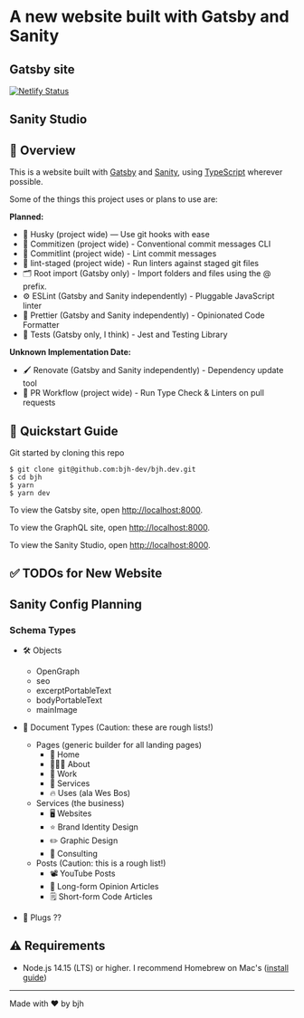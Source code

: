 # A new website built with Gatsby and Sanity

## Gatsby site

[![Netlify Status](https://api.netlify.com/api/v1/badges/c5b79239-cef1-47a4-97aa-9cb05e97e879/deploy-status)](https://app.netlify.com/sites/suspicious-shannon-cda0b2/deploys)

## Sanity Studio

## 🦅 Overview

This is a website built with [Gatsby](https://www.gatsbyjs.com/) and [Sanity](https://www.sanity.io/), using [TypeScript](https://www.typescriptlang.org/) wherever possible.

Some of the things this project uses or plans to use are:

**Planned:**

- 🐶 Husky (project wide) — Use git hooks with ease
- 📄 Commitizen (project wide) - Conventional commit messages CLI
- 🚓 Commitlint (project wide) - Lint commit messages
- 🚫 lint-staged (project wide) - Run linters against staged git files
- 🗂 Root import (Gatsby only) - Import folders and files using the @ prefix.
- ⚙️ ESLint (Gatsby and Sanity independently) - Pluggable JavaScript linter
- 💖 Prettier (Gatsby and Sanity independently) - Opinionated Code Formatter
- 🐐 Tests (Gatsby only, I think) - Jest and Testing Library

**Unknown Implementation Date:**

- 🖌 Renovate (Gatsby and Sanity independently) - Dependency update tool
- 👷 PR Workflow (project wide) - Run Type Check & Linters on pull requests

## 🚀 Quickstart Guide

Git started by cloning this repo

```
$ git clone git@github.com:bjh-dev/bjh.dev.git
$ cd bjh
$ yarn
$ yarn dev
```

To view the Gatsby site, open [http://localhost:8000](http://localhost:8000).

To view the GraphQL site, open [http://localhost:8000](http://localhost:8000/__graphql).

To view the Sanity Studio, open [http://localhost:8000](http://localhost:3333).

## ✅ TODOs for New Website

## Sanity Config Planning

### Schema Types

- 🛠️ Objects
  - OpenGraph
  - seo
  - excerptPortableText
  - bodyPortableText
  - mainImage
- 📝 Document Types (Caution: these are rough lists!)

  - Pages (generic builder for all landing pages)
    - 🏡 Home
    - 🙋🏼‍♂️ About
    - 💼 Work
    - 🧰 Services
    - 🔥 Uses (ala Wes Bos)
  - Services (the business)
    - 🖥️ Websites
    - ⭐ Brand Identity Design
    - ✏️ Graphic Design
    - 💭 Consulting
  - Posts (Caution: this is a rough list!)
    - 📽 YouTube Posts
    - 📜 Long-form Opinion Articles
    - 🗒 Short-form Code Articles

- 🔌 Plugs ??

## ⚠️ Requirements

- Node.js 14.15 (LTS) or higher. I recommend Homebrew on Mac's ([install guide](https://brew.sh/))

---

Made with ♥ by bjh
